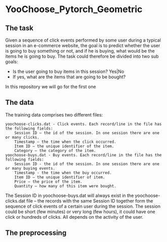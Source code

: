 # YooChoose_Pytorch_Geometric

## The task

Given a sequence of click events performed by some user during a typical session in an e-commerce website, the goal is to predict whether the user is going to buy something or not, and if he is buying, what would be the items he is going to buy. The task could therefore be divided into two sub goals:

* Is the user going to buy items in this session? Yes|No
* If yes, what are the items that are going to be bought?

In this repository we will go for the first one

## The data

The training data comprises two different files:

    yoochoose-clicks.dat - Click events. Each record/line in the file has the following fields:
        Session ID – the id of the session. In one session there are one or many clicks.
        Timestamp – the time when the click occurred.
        Item ID – the unique identifier of the item.
        Category – the category of the item.
    yoochoose-buys.dat - Buy events. Each record/line in the file has the following fields:
        Session ID - the id of the session. In one session there are one or many buying events.
        Timestamp - the time when the buy occurred.
        Item ID – the unique identifier of item.
        Price – the price of the item.
        Quantity – how many of this item were bought.

The Session ID in yoochoose-buys.dat will always exist in the yoochoose-clicks.dat file – the records with the same Session ID together form the sequence of click events of a certain user during the session. The session could be short (few minutes) or very long (few hours), it could have one click or hundreds of clicks. All depends on the activity of the user. 

## The preprocessing

